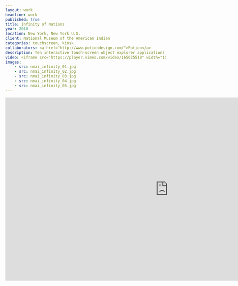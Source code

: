 ```yaml
---
layout: work
headline: work
published: true
title: Infinity of Nations
year: 2010
location: New York, New York U.S.
client: National Museum of the American Indian
categories: touchscreen, kiosk
collaborators: <a href="http://www.potiondesign.com/">Potion</a>
description: Ten interactive touch-screen object explorer applications
video: <iframe src="https://player.vimeo.com/video/165625518" width="1024" height="576" frameborder="0" webkitallowfullscreen mozallowfullscreen allowfullscreen></iframe>
images:
    - src: nmai_infinity_01.jpg
    - src: nmai_infinity_02.jpg
    - src: nmai_infinity_03.jpg
    - src: nmai_infinity_04.jpg
    - src: nmai_infinity_05.jpg
---
```


<iframe src="https://player.vimeo.com/video/164945996" width="1024" height="576" frameborder="0" webkitallowfullscreen mozallowfullscreen allowfullscreen></iframe>
